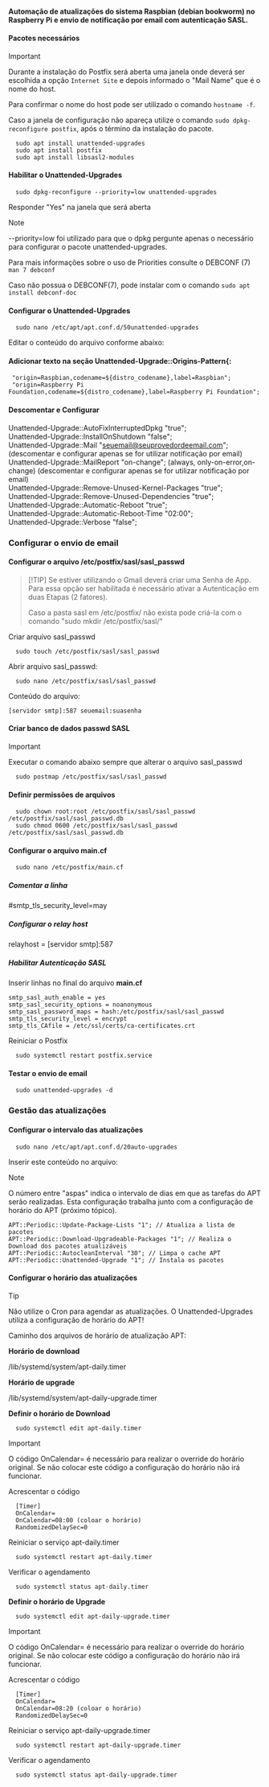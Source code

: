 #### Automação de atualizações do sistema Raspbian (debian bookworm) no Raspberry Pi e envio de notificação por email com autenticação SASL.

#### Pacotes necessários

>[!IMPORTANT]
> Durante a instalação do Postfix será aberta uma janela onde deverá ser escolhida a opção ```Internet Site``` e depois informado o "Mail Name" que é o nome do host.
>
> Para confirmar o nome do host pode ser utilizado o comando ```hostname -f```.
>
> Caso a janela de configuração não apareça utilize o comando ```sudo dpkg-reconfigure postfix```, após o término da instalação do pacote.

```
  sudo apt install unattended-upgrades
  sudo apt install postfix
  sudo apt install libsasl2-modules
```
#### Habilitar o Unattended-Upgrades
```
  sudo dpkg-reconfigure --priority=low unattended-upgrades
```
Responder "Yes" na janela que será aberta

>[!NOTE]
> --priority=low foi utilizado para que o dpkg pergunte apenas o necessário para configurar o pacote unattended-upgrades.
>
> Para mais informações sobre o uso de Priorities consulte o DEBCONF (7) ```man 7 debconf ```
>
> Caso não possua o DEBCONF(7), pode instalar com o comando ```sudo apt install debconf-doc```

#### Configurar o Unattended-Upgrades
```
  sudo nano /etc/apt/apt.conf.d/50unattended-upgrades
```
Editar o conteúdo do arquivo conforme abaixo:

#### Adicionar texto na seção Unattended-Upgrade::Origins-Pattern{:
```
 "origin=Raspbian,codename=${distro_codename},label=Raspbian";
 "origin=Raspberry Pi Foundation,codename=${distro_codename},label=Raspberry Pi Foundation";
```

 #### Descomentar e Configurar

 Unattended-Upgrade::AutoFixInterruptedDpkg "true";</br>
 Unattended-Upgrade::InstallOnShutdown "false";</br>
 Unattended-Upgrade::Mail "seuemail@seuprovedordeemail.com"; (descomentar e configurar apenas se for utilizar notificação por email)</br>
 Unattended-Upgrade::MailReport "on-change"; (always, only-on-error,on-change) (descomentar e configurar apenas se for utilizar notificação por email)</br>
 Unattended-Upgrade::Remove-Unused-Kernel-Packages "true";</br>
 Unattended-Upgrade::Remove-Unused-Dependencies "true";</br>
 Unattended-Upgrade::Automatic-Reboot "true";</br>
 Unattended-Upgrade::Automatic-Reboot-Time "02:00";</br>
 Unattended-Upgrade::Verbose "false";</br>

### Configurar o envio de email

#### Configurar o arquivo /etc/postfix/sasl/sasl_passwd
>  [!TIP]
>  Se estiver utilizando o Gmail deverá criar uma Senha de App. Para essa opção ser habilitada é necessário ativar a Autenticação em duas Etapas (2 fatores).
>
>  Caso a pasta sasl em /etc/postfix/ não exista pode criá-la com o comando "sudo mkdir /etc/postfix/sasl/"

Criar arquivo sasl_passwd
```
  sudo touch /etc/postfix/sasl/sasl_passwd
```

Abrir arquivo sasl_passwd:
```
  sudo nano /etc/postfix/sasl/sasl_passwd
```
Conteúdo do arquivo:
```
[servidor smtp]:587 seuemail:suasenha
```

#### Criar banco de dados passwd SASL
> [!IMPORTANT]
> Executar o comando abaixo sempre que alterar o arquivo sasl_passwd
```
  sudo postmap /etc/postfix/sasl/sasl_passwd
```
#### Definir permissões de arquivos
```
  sudo chown root:root /etc/postfix/sasl/sasl_passwd /etc/postfix/sasl/sasl_passwd.db
  sudo chmod 0600 /etc/postfix/sasl/sasl_passwd /etc/postfix/sasl/sasl_passwd.db
```
#### Configurar o arquivo main.cf

```
  sudo nano /etc/postfix/main.cf
```
##### Comentar a linha 

  #smtp_tls_security_level=may
  
##### Configurar o relay host

  relayhost = [servidor smtp]:587
  
 ##### Habilitar Autenticação SASL

  Inserir linhas no final do arquivo **main.cf**
  ```
  smtp_sasl_auth_enable = yes
  smtp_sasl_security_options = noanonymous
  smtp_sasl_password_maps = hash:/etc/postfix/sasl/sasl_passwd
  smtp_tls_security_level = encrypt
  smtp_tls_CAfile = /etc/ssl/certs/ca-certificates.crt
```

  Reiniciar o Postfix  
```
  sudo systemctl restart postfix.service
```

#### Testar o envio de email
```
  sudo unattended-upgrades -d
```
### Gestão das atualizações

#### Configurar o intervalo das atualizações

```
  sudo nano /etc/apt/apt.conf.d/20auto-upgrades
```

Inserir este conteúdo no arquivo:

>[!NOTE]
> O número entre "aspas" indica o intervalo de dias em que as tarefas do APT serão realizadas. Esta configuração trabalha junto com a configuração de horário do APT (próximo tópico).

```
APT::Periodic::Update-Package-Lists "1"; // Atualiza a lista de pacotes
APT::Periodic::Download-Upgradeable-Packages "1"; // Realiza o Download dos pacotes atualizáveis
APT::Periodic::AutocleanInterval "30"; // Limpa o cache APT
APT::Periodic::Unattended-Upgrade "1"; // Instala os pacotes
```

#### Configurar o horário das atualizações

>[!TIP]
> Não utilize o Cron para agendar as atualizações. O Unattended-Upgrades utiliza a configuração de horário do APT!

Caminho dos arquivos de horário de atualização APT:

**Horário de download**

/lib/systemd/system/apt-daily.timer

**Horário de upgrade**

/lib/systemd/system/apt-daily-upgrade.timer

**Definir o horário de Download**
```
  sudo systemctl edit apt-daily.timer
```
>[!IMPORTANT]
> O código OnCalendar= é necessário para realizar o override do horário original. Se não colocar este código a configuração do horário não irá funcionar.

Acrescentar o código
```
  [Timer]
  OnCalendar=
  OnCalendar=08:00 (coloar o horário)
  RandomizedDelaySec=0
```
Reiniciar o serviço apt-daily.timer
```
  sudo systemctl restart apt-daily.timer
```
Verificar o agendamento
```
  sudo systemctl status apt-daily.timer
```
**Definir o horário de Upgrade**
```
  sudo systemctl edit apt-daily-upgrade.timer
```

>[!IMPORTANT]
> O código OnCalendar= é necessário para realizar o override do horário original. Se não colocar este código a configuração do horário não irá funcionar.

Acrescentar o código
```
  [Timer]
  OnCalendar=
  OnCalendar=08:20 (coloar o horário)
  RandomizedDelaySec=0
```
Reiniciar o serviço apt-daily-upgrade.timer
```
  sudo systemctl restart apt-daily-upgrade.timer
```
Verificar o agendamento
```
  sudo systemctl status apt-daily-upgrade.timer
```












  
